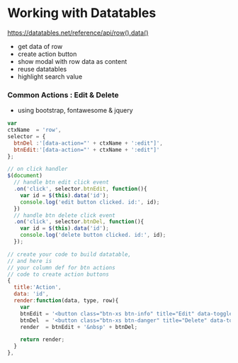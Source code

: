 # Working with Datatables

https://datatables.net/reference/api/row().data()

- get data of row
- create action button
- show modal with row data as content
- reuse datatables
- highlight search value


### Common Actions : Edit & Delete
- using bootstrap, fontawesome & jquery

```js
var 
ctxName  = 'row',
selector = {
  btnDel :'[data-action="' + ctxName + ':edit"]',
  btnEdit:'[data-action="' + ctxName + ':edit"]'
};

// on click handler
$(document)
  // handle btn edit click event
  .on('click', selector.btnEdit, function(){
    var id = $(this).data('id');
    console.log('edit button clicked. id:', id);
  })
  // handle btn delete click event
  .on('click', selector.btnDel, function(){
    var id = $(this).data('id');
    console.log('delete button clicked. id:', id);
  });

// create your code to build datatable,
// and here is
// your column def for btn actions
// code to create action buttons
{
  title:'Action', 
  data: 'id', 
  render:function(data, type, row){
    var
    btnEdit = '<button class="btn-xs btn-info" title="Edit" data-toggle="tooltip" data-trigger="hover" data-id="' + row.id + '" ' selector.btnEdit + '><i class="fa fa-edit"></i></button>',
    btnDel  = '<button class="btn-xs btn-danger" title="Delete" data-toggle="tooltip" data-trigger="hover" data-id="' + row.id + '" ' + selector.btnDel + '><i class="fa fa-times"></i></button>',
    render  = btnEdit + '&nbsp' + btnDel;

    return render;
  }
},
```